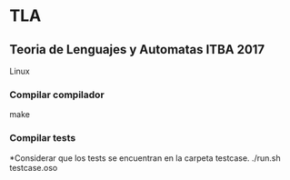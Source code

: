 # TLA

## Teoria de Lenguajes y Automatas ITBA 2017

Linux

### Compilar compilador
make

### Compilar tests
*Considerar que los tests se encuentran en la carpeta testcase.
./run.sh testcase.oso
